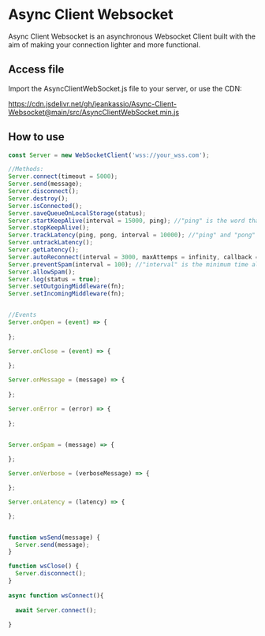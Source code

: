 # Async Client Websocket
Async Client Websocket is an asynchronous Websocket Client built with the aim of making your connection lighter and more functional.

## Access file

Import the AsyncClientWebSocket.js file to your server, or use the CDN:

https://cdn.jsdelivr.net/gh/jeankassio/Async-Client-Websocket@main/src/AsyncClientWebSocket.min.js

## How to use

```javascript
const Server = new WebSocketClient('wss://your_wss.com');

//Methods:
Server.connect(timeout = 5000);
Server.send(message);
Server.disconnect();
Server.destroy();
Server.isConnected();
Server.saveQueueOnLocalStorage(status);
Server.startKeepAlive(interval = 15000, ping); //"ping" is the word that your server will receive as a ping if you use a word other than "ping"
Server.stopKeepAlive();
Server.trackLatency(ping, pong, interval = 10000); //"ping" and "pong" is the word that your server will receive as a ping if you use a word other than "ping"/"pong"
Server.untrackLatency();
Server.getLatency();
Server.autoReconnect(interval = 3000, maxAttemps = infinity, callback = null);
Server.preventSpam(interval = 100); //"interval" is the minimum time allowed between one message and another message
Server.allowSpam();
Server.log(status = true);
Server.setOutgoingMiddleware(fn);
Server.setIncomingMiddleware(fn);


//Events
Server.onOpen = (event) => {
		
};

Server.onClose = (event) => {
  		
};

Server.onMessage = (message) => {
		
};

Server.onError = (error) => {
		
};


Server.onSpam = (message) => {
	
};

Server.onVerbose = (verboseMessage) => {

};

Server.onLatency = (latency) => {

};


function wsSend(message) {
  Server.send(message);
}

function wsClose() {
  Server.disconnect();
}
	
async function wsConnect(){
	 
  await Server.connect();
		
}
```

